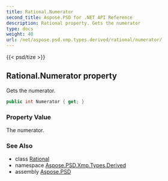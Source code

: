 ```yaml
---
title: Rational.Numerator
second_title: Aspose.PSD for .NET API Reference
description: Rational property. Gets the numerator
type: docs
weight: 40
url: /net/aspose.psd.xmp.types.derived/rational/numerator/
---
```

{{< psd/tize >}}
## Rational.Numerator property

Gets the numerator.

```csharp
public int Numerator { get; }
```

### Property Value

The numerator.

### See Also

* class [Rational](../)
* namespace [Aspose.PSD.Xmp.Types.Derived](../../rational/)
* assembly [Aspose.PSD](../../../)


